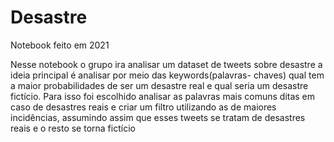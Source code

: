 # Desastre
 Notebook feito em 2021

 Nesse notebook o grupo ira analisar um dataset de tweets sobre desastre a ideia principal é analisar por meio das keywords(palavras- chaves) qual tem a maior probabilidades de ser um desastre real e qual seria um desastre fictício. Para isso foi escolhido analisar as palavras mais comuns ditas em caso de desastres reais e criar um filtro utilizando as de maiores incidências, assumindo assim que esses tweets se tratam de desastres reais e o resto se torna fictício
 
